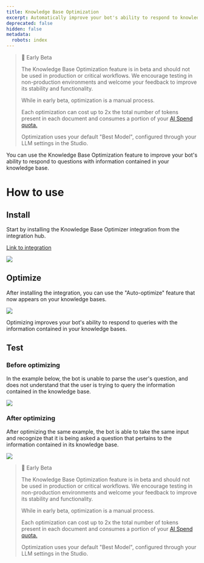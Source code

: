 ```yaml
---
title: Knowledge Base Optimization
excerpt: Automatically improve your bot's ability to respond to knowledge queries.
deprecated: false
hidden: false
metadata:
  robots: index
---
```

> 🚧 Early Beta
>
> The Knowledge Base Optimization feature is in beta and should not be used in production or critical workflows. We encourage testing in non-production environments and welcome your feedback to improve its stability and functionality.
>
> While in early beta, optimization is a manual process.
>
> Each optimization can cost up to 2x the total number of tokens present in each document and consumes a portion of your [AI Spend quota.](ai-spend)
>
> Optimization uses your default "Best Model", configured through your LLM settings in the Studio.

You can use the Knowledge Base Optimization feature to improve your bot's ability to respond to questions with information contained in your knowledge base.

# How to use

## Install

Start by installing the Knowledge Base Optimizer integration from the integration hub.

[Link to integration](https://studio.botpress.cloud?exploreHub=1\&hubItemId=intver_01JEZ0DVQSVVFHKVK5V5XQE7KX)

<Image align="center" src="https://files.readme.io/a186e6f91fc798e1de45d7a8de46b944304850c37b8a931c73bad40231fa3552-Screenshot_2024-12-13_at_11.28.52_AM.png" />

## Optimize

After installing the integration, you can use the "Auto-optimize" feature that now appears on your knowledge bases.

<Image align="center" src="https://files.readme.io/0ce1bdd4989935671ddc0e702e4d6a283719c794c8b5beef5459d5d1838b7ee9-Screenshot_2024-12-13_at_11.34.29_AM.png" />

Optimizing improves your bot's ability to respond to queries with the information contained in your knowledge bases.

## Test

### Before optimizing

In the example below, the bot is unable to parse the user's question, and does not understand that the user is trying to query the information contained in the knowledge base.

<Image align="center" src="https://files.readme.io/82f20a25db6360dfa0251b69c96066e5fda7633ec253f52c6b2dd61742399343-Screenshot_2024-12-13_at_11.37.01_AM.png" />

### After optimizing

After optimizing the same example, the bot is able to take the same input and recognize that it is being asked a question that pertains to the information contained in its knowledge base.

<Image align="center" src="https://files.readme.io/0a2c1e947223ef085fb8af4acebbcbd594b41d0861ce0dc71a079be382063f7a-Screenshot_2024-12-13_at_11.43.27_AM.png" />

> 🚧 Early Beta
>
> The Knowledge Base Optimization feature is in beta and should not be used in production or critical workflows. We encourage testing in non-production environments and welcome your feedback to improve its stability and functionality.
>
> While in early beta, optimization is a manual process.
>
> Each optimization can cost up to 2x the total number of tokens present in each document and consumes a portion of your [AI Spend quota.](ai-spend)
>
> Optimization uses your default "Best Model", configured through your LLM settings in the Studio.